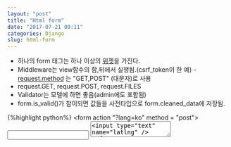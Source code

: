 ```yaml
---
layout: "post"
title: "Html form"
date: "2017-07-21 09:11"
categories: Django
slug: html-form
---
```


- 하나의 form 태그는 하나 이상의 [위젯](https://developer.mozilla.org/en-US/docs/Learn/HTML/Forms/The_native_form_widgets)을 가진다.
- Middleware는 view함수의 함,뒤에서 실행됨.(csrf_token이 한 예)
-[request.method](https://docs.djangoproject.com/en/1.10/ref/request-response/#quick-overview) 는 "GET,POST" (대문자)로 사용
- request.GET, request.POST, request.FILES
- Validator는 모델에 하면 좋음(admin에도 포함됨)
- form.is_valid()가 참이되면 값들을 사전타입으로 form.cleaned_data에 저장됨.

{%highlight python%}
     <form action "?lang=ko" method = "post">
        <input type="text" name="title"/>
        <textarea name="contents" />
        <input type="text" name="latlng" />
     </form>
{%endhighlight%}

라 하면 post전송에 get인자를 지정해서 보내는 것임.


- form.is_valid()를 하면 유효성 검사와 함께 clean data 생성함.
- (모델폼을 사용했을 경우) comment=form.save(commit=False)를 하면 clean data가 인스턴스에 저장되어 새로운 인스턴스(comment)를 생성. 위에서 commit=False을 생략하면, DB에 저장되는 절차가 부여됨.
- request.POST['message']보다는 form.cleaned_data['message']와 같이 사용할 것
- 모델폼에서 수정은 instance=post를 넣어주어야 함.

{%highlight python%}
#app/models.py
class Post(models.Model):
  title = models.CharField(max_length= 100)
  content = models.TextFiels()
  created_at = models.DateTimeField(auto_now_add = True)
  updated_at = models.DateTimeField(auto_now = True)

#app/forms.py
from django import forms
class PostForm(forms.Form):
  title = models.CharField()
  content = models.CharField(widget=forms.Textarea)

{%endhighlight%}

  - models는 DB에 대한 fields 설명
  - form은  python에 대한 fields(파이썬은 길이에 따른 구분이 없으므로 같이 쓰면 된다. )
- form의 유효성 검사가 통과하였을 때 저장방법

{%highlight python%}
     #방법1
     post =Post()
     post.title = form.cleaned_data['title']
     post.content = form.cleaned_date['content']
     post.save()

     #방법2
     post =Post(title= form.cleaned_data['title'], content = form.cleaned_date['content'])
     post.save()

     #방법3
     post =Post.objects.create(title= form.cleaned_data['title'], content = form.cleaned_date['content'])

     #방법4
     post= Post.objects.create(**form.cleaned_data)

{%endhighlight%}

  - 3,4번째 방식은 따로 save()를 호출하지 않아도 됨.
  - 검증에 실패하면 form.errors와 form.각필드.errors에 정보저장

- 내장 [Validators](https://docs.djangoproject.com/en/1.10/ref/validators/)

- 화면 한쪽으로 쏠릴때
{%highlight python%}
     <div class= "container">
        <div class= "row">
          <div class= "col-md-12">
            내용
          </div>
        </div>
     </div>
{%endhighlight%}

만 해도 어느정도 레이아웃이 이뻐진다.

- nonfield error (특정영역에 속하지 않는 전체적인 오류)
- 템플릿에서 쓰는 form 마크업 [참고](https://docs.djangoproject.com/en/1.10/topics/forms/#rendering-fields-manually)
  - for error in form.non_field_errors
  - form.title.label_tag 등

> [AskDjango](https://nomade.kr) EP18~EP24 form 관련
